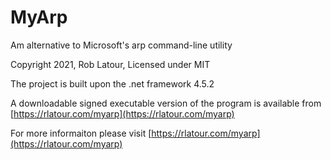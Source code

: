 # MyArp

Am alternative to Microsoft's arp command-line utility

Copyright 2021, Rob Latour, Licensed under MIT

The project is built upon the .net framework 4.5.2

A downloadable signed executable version of the program is available from  [https://rlatour.com/myarp](https://rlatour.com/myarp)

For more informaiton please visit  [https://rlatour.com/myarp](https://rlatour.com/myarp)
